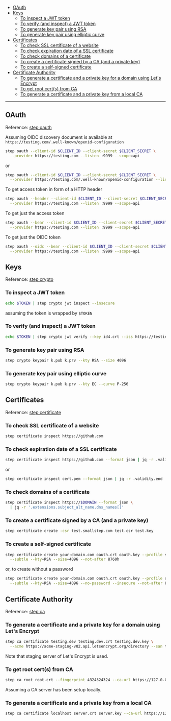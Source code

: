 - [OAuth](#oauth)
- [Keys](#keys)
  * [To inspect a JWT token](#to-inspect-a-jwt-token)
  * [To verify (and inspect) a JWT token](#to-verify-and-inspect-a-jwt-token)
  * [To generate key pair using RSA](#to-generate-key-pair-using-rsa)
  * [To generate key pair using elliptic curve](#to-generate-key-pair-using-elliptic-curve)
- [Certificates](#certificates)
  * [To check SSL certificate of a website](#to-check-ssl-certificate-of-a-website)
  * [To check expiration date of a SSL certificate](#to-check-expiration-date-of-a-ssl-certificate)
  * [To check domains of a certificate](#to-check-domains-of-a-certificate)
  * [To create a certificate signed by a CA (and a private key)](#to-create-a-certificate-signed-by-a-ca-and-a-private-key)
  * [To create a self-signed certificate](#to-create-a-self-signed-certificate)
- [Certificate Authority](#certificate-authority)
  * [To generate a certificate and a private key for a domain using Let's Encrypt](#to-generate-a-certificate-and-a-private-key-for-a-domain-using-lets-encrypt)
  * [To get root cert(s) from CA](#to-get-root-certs-from-ca)
  * [To generate a certificate and a private key from a local CA](#to-generate-a-certificate-and-a-private-key-from-a-local-ca)
____

## OAuth

Reference: [step oauth](https://smallstep.com/docs/step-cli/reference/oauth)

Assuming OIDC discovery document is available at
`https://testing.com/.well-known/openid-configuration`

```sh
step oauth --client-id $CLIENT_ID --client-secret $CLIENT_SECRET \
  --provider https://testing.com --listen :9999 --scope=api
```

or

```sh
step oauth --client-id $CLIENT_ID --client-secret $CLIENT_SECRET \
  --provider https://testing.com/.well-known/openid-configuration --listen :9999 --scope=api
```

To get access token in form of a HTTP header

```sh
step oauth --header --client-id $CLIENT_ID --client-secret $CLIENT_SECRET \
  --provider https://testing.com --listen :9999 --scope=api
```

To get just the access token

```sh
step oauth --bear --client-id $CLIENT_ID --client-secret $CLIENT_SECRET \
  --provider https://testing.com --listen :9999 --scope=api
```

To get just the OIDC token

```sh
step oauth --oidc --bear --client-id $CLIENT_ID --client-secret $CLIENT_SECRET \
  --provider https://testing.com --listen :9999 --scope=api
```

## Keys

Reference: [step crypto](https://smallstep.com/docs/step-cli/reference/crypto)

### To inspect a JWT token

```sh
echo $TOKEN | step crypto jwt inspect --insecure
```

assuming the token is wrapped by `$TOKEN`

### To verify (and inspect) a JWT token

```sh
echo $TOKEN | step crypto jwt verify --key id4.crt --iss https://testing.com --aud api --alg RS256
```

### To generate key pair using RSA

```sh
step crypto keypair k.pub k.prv --kty RSA --size 4096
```

### To generate key pair using elliptic curve

```sh
step crypto keypair k.pub k.prv --kty EC --curve P-256
```

## Certificates

Reference: [step
certificate](https://smallstep.com/docs/step-cli/reference/certificate)

### To check SSL certificate of a website

```sh
step certificate inspect https://github.com
```

### To check expiration date of a SSL certificate

```sh
step certificate inspect https://github.com --format json | jq -r .validity.end
```

or

```sh
step certificate inspect cert.pem --format json | jq -r .validity.end
```

### To check domains of a certificate

```sh
step certificate inspect https://$DOMAIN --format json \
  | jq -r '.extensions.subject_alt_name.dns_names[]'
```

### To create a certificate signed by a CA (and a private key)

```sh
step certificate create -csr test.smallstep.com test.csr test.key
```

### To create a self-signed certificate

```sh
step certificate create your-domain.com oauth.crt oauth.key --profile self-signed \
  --subtle --kty=RSA --size=4096 --not-after 8760h
```

or, to create without a password

```sh
step certificate create your-domain.com oauth.crt oauth.key --profile self-signed \
  --subtle --kty=RSA --size=4096 --no-password --insecure --not-after 8760h
```

## Certificate Authority

Reference: [step ca](https://smallstep.com/docs/step-cli/reference/ca)

### To generate a certificate and a private key for a domain using Let's Encrypt

```sh
step ca certificate testing.dev testing.dev.crt testing.dev.key \
  --acme https://acme-staging-v02.api.letsencrypt.org/directory --san testing.dev
```

Note that staging server of Let's Encrypt is used.

### To get root cert(s) from CA

```sh
step ca root root.crt --fingerprint 4324324324 --ca-url https://127.0.0.1:4443
```

Assuming a CA server has been setup locally.

### To generate a certificate and a private key from a local CA

```sh
step ca certificate localhost server.crt server.key --ca-url https://127.0.0.1:4443
```
